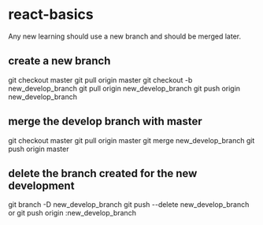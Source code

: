 # react-basics


Any new learning should use a new branch and should be merged later.
## create a new branch
git checkout master
git pull origin master
git checkout -b new_develop_branch
git pull origin new_develop_branch
git push origin new_develop_branch

## merge the develop branch with master
git checkout master
git pull origin master
git merge new_develop_branch
git push origin master

## delete the branch created for the new development
git branch -D new_develop_branch
git push --delete new_develop_branch
or 
git push origin :new_develop_branch
